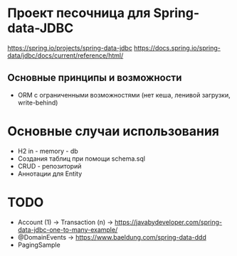 # Проект песочница для Spring-data-JDBC

https://spring.io/projects/spring-data-jdbc
https://docs.spring.io/spring-data/jdbc/docs/current/reference/html/

## Основные принципы и возможности
* ORM с ограниченными возможностями (нет кеша, ленивой загрузки, write-behind)

# Основные случаи использования
* H2 in - memory - db
* Создания таблиц при помощи schema.sql
* CRUD - репозиторий
* Аннотации для Entity

# TODO
* Account (1) -> Transaction (n) -> https://javabydeveloper.com/spring-data-jdbc-one-to-many-example/
* @DomainEvents -> https://www.baeldung.com/spring-data-ddd
* PagingSample